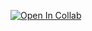[![Open In Collab](https://colab.research.google.com/assets/colab-badge.svg)](https://colab.research.google.com/drive/1oJDIZuCZZLD11iB0M543nA6AqNyyc72A?usp=sharing)
